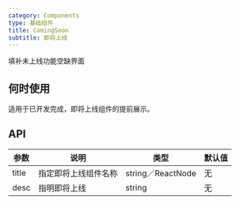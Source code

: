 ```yaml
---
category: Components
type: 基础组件
title: ComingSoon
subtitle: 即将上线
---
```


填补未上线功能空缺界面

## 何时使用

适用于已开发完成，即将上线组件的提前展示。

## API

参数   |  说明   |  类型  |  默认值
----- | -----  | -----  | -----
title  | 指定即将上线组件名称 | string／ReactNode | 无
desc  | 指明即将上线  | string | 无

